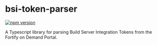# bsi-token-parser

[![npm version](https://badge.fury.io/js/%40fortify%2Fbsi-token-parser.svg)](https://www.npmjs.com/package/@fortify/bsi-token-parser)

A Typescript library for parsing Build Server Integration Tokens from the Fortify on Demand Portal.
